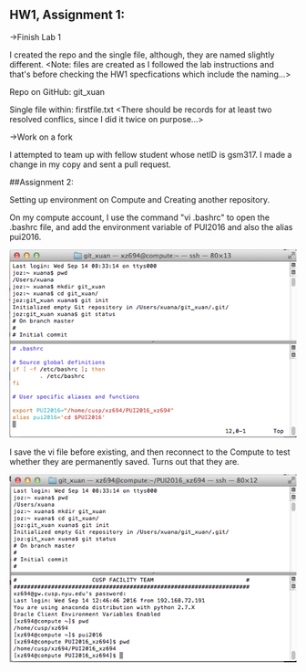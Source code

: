 ## HW1, Assignment 1:

->Finish Lab 1

I created the repo and the single file, although, they are named slightly different. <Note: files are created as I followed the lab instructions and that's before checking the HW1 specfications which include the naming...>

Repo on GitHub: git_xuan

Single file within: firstfile.txt <There should be records for at least two resolved conflics, since I did it twice on purpose...>

->Work on a fork

I attempted to team up with fellow student whose netID is gsm317. I made a change in my copy and sent a pull request.


##Assignment 2:

Setting up environment on Compute and Creating another repository.

On my compute account, I use the command "vi .bashrc" to open the .bashrc file, and add the environment variable of PUI2016 and also the alias pui2016.

![Screenshot 1](Bashrc.png)

I save the vi file before existing, and then reconnect to the Compute to test whether they are permanently saved. Turns out that they are.

![Screenshot 2](AliasTest.png)
